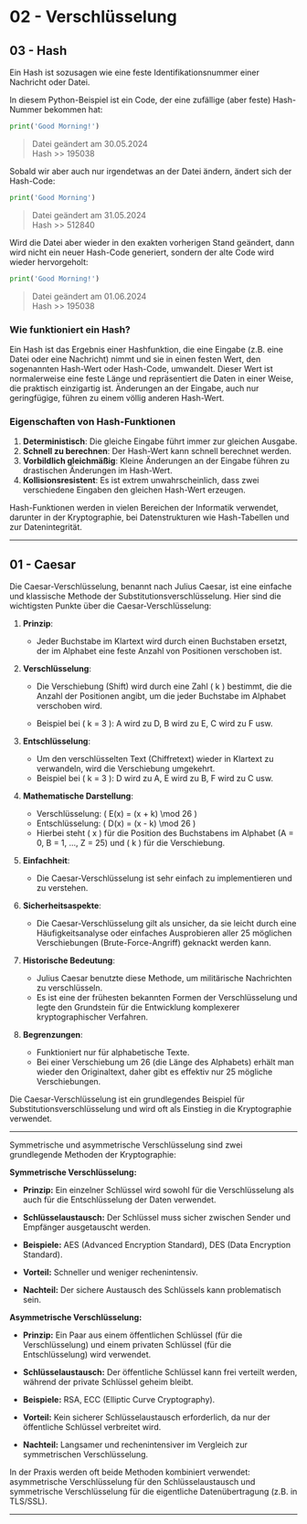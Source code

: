 # 02 - Verschlüsselung

## 03 - Hash

Ein Hash ist sozusagen wie eine feste Identifikationsnummer einer Nachricht oder Datei.

In diesem Python-Beispiel ist ein Code, der eine zufällige (aber feste) Hash-Nummer bekommen hat:

~~~py
print('Good Morning!')
~~~
> Datei geändert am 30.05.2024 <br>
Hash >> 195038

Sobald wir aber auch nur irgendetwas an der Datei ändern, ändert sich der Hash-Code:

~~~py
print('Good Morning')
~~~
> Datei geändert am 31.05.2024 <br>
Hash >> 512840

Wird die Datei aber wieder in den exakten vorherigen Stand geändert, dann wird nicht ein neuer Hash-Code generiert, sondern der alte Code wird wieder hervorgeholt:

~~~py
print('Good Morning!')
~~~
> Datei geändert am 01.06.2024 <br>
Hash >> 195038

### Wie funktioniert ein Hash?

Ein Hash ist das Ergebnis einer Hashfunktion, die eine Eingabe (z.B. eine Datei oder eine Nachricht) nimmt und sie in einen festen Wert, den sogenannten Hash-Wert oder Hash-Code, umwandelt. Dieser Wert ist normalerweise eine feste Länge und repräsentiert die Daten in einer Weise, die praktisch einzigartig ist. Änderungen an der Eingabe, auch nur geringfügige, führen zu einem völlig anderen Hash-Wert.

### Eigenschaften von Hash-Funktionen

1. **Deterministisch**: Die gleiche Eingabe führt immer zur gleichen Ausgabe.
2. **Schnell zu berechnen**: Der Hash-Wert kann schnell berechnet werden.
3. **Vorbildlich gleichmäßig**: Kleine Änderungen an der Eingabe führen zu drastischen Änderungen im Hash-Wert.
4. **Kollisionsresistent**: Es ist extrem unwahrscheinlich, dass zwei verschiedene Eingaben den gleichen Hash-Wert erzeugen.

Hash-Funktionen werden in vielen Bereichen der Informatik verwendet, darunter in der Kryptographie, bei Datenstrukturen wie Hash-Tabellen und zur Datenintegrität.

***

## 01 - Caesar

Die Caesar-Verschlüsselung, benannt nach Julius Caesar, ist eine einfache und klassische Methode der Substitutionsverschlüsselung. Hier sind die wichtigsten Punkte über die Caesar-Verschlüsselung:

1. **Prinzip**:
   - Jeder Buchstabe im Klartext wird durch einen Buchstaben ersetzt, der im Alphabet eine feste Anzahl von Positionen verschoben ist.

2. **Verschlüsselung**:
   - Die Verschiebung (Shift) wird durch eine Zahl \( k \) bestimmt, die die Anzahl der Positionen angibt, um die jeder Buchstabe im Alphabet verschoben wird.
   
   - Beispiel bei \( k = 3 \): A wird zu D, B wird zu E, C wird zu F usw.

3. **Entschlüsselung**:
   - Um den verschlüsselten Text (Chiffretext) wieder in Klartext zu verwandeln, wird die Verschiebung umgekehrt.
   - Beispiel bei \( k = 3 \): D wird zu A, E wird zu B, F wird zu C usw.

4. **Mathematische Darstellung**:
   - Verschlüsselung: \( E(x) = (x + k) \mod 26 \)
   - Entschlüsselung: \( D(x) = (x - k) \mod 26 \)
   - Hierbei steht \( x \) für die Position des Buchstabens im Alphabet (A = 0, B = 1, ..., Z = 25) und \( k \) für die Verschiebung.

5. **Einfachheit**:
   - Die Caesar-Verschlüsselung ist sehr einfach zu implementieren und zu verstehen.

6. **Sicherheitsaspekte**:
   - Die Caesar-Verschlüsselung gilt als unsicher, da sie leicht durch eine Häufigkeitsanalyse oder einfaches Ausprobieren aller 25 möglichen Verschiebungen (Brute-Force-Angriff) geknackt werden kann.

7. **Historische Bedeutung**:
   - Julius Caesar benutzte diese Methode, um militärische Nachrichten zu verschlüsseln.
   - Es ist eine der frühesten bekannten Formen der Verschlüsselung und legte den Grundstein für die Entwicklung komplexerer kryptographischer Verfahren.

8. **Begrenzungen**:
   - Funktioniert nur für alphabetische Texte.
   - Bei einer Verschiebung um 26 (die Länge des Alphabets) erhält man wieder den Originaltext, daher gibt es effektiv nur 25 mögliche Verschiebungen.

Die Caesar-Verschlüsselung ist ein grundlegendes Beispiel für Substitutionsverschlüsselung und wird oft als Einstieg in die Kryptographie verwendet.

***

Symmetrische und asymmetrische Verschlüsselung sind zwei grundlegende Methoden der Kryptographie:

**Symmetrische Verschlüsselung:**
- **Prinzip:** Ein einzelner Schlüssel wird sowohl für die Verschlüsselung als auch für die Entschlüsselung der Daten verwendet.

- **Schlüsselaustausch:** Der Schlüssel muss sicher zwischen Sender und Empfänger ausgetauscht werden.

- **Beispiele:** AES (Advanced Encryption Standard), DES (Data Encryption Standard).

- **Vorteil:** Schneller und weniger rechenintensiv.

- **Nachteil:** Der sichere Austausch des Schlüssels kann problematisch sein.

**Asymmetrische Verschlüsselung:**
- **Prinzip:** Ein Paar aus einem öffentlichen Schlüssel (für die Verschlüsselung) und einem privaten Schlüssel (für die Entschlüsselung) wird verwendet.

- **Schlüsselaustausch:** Der öffentliche Schlüssel kann frei verteilt werden, während der private Schlüssel geheim bleibt.

- **Beispiele:** RSA, ECC (Elliptic Curve Cryptography).
- **Vorteil:** Kein sicherer Schlüsselaustausch erforderlich, da nur der öffentliche Schlüssel verbreitet wird.

- **Nachteil:** Langsamer und rechenintensiver im Vergleich zur symmetrischen Verschlüsselung.

In der Praxis werden oft beide Methoden kombiniert verwendet: asymmetrische Verschlüsselung für den Schlüsselaustausch und symmetrische Verschlüsselung für die eigentliche Datenübertragung (z.B. in TLS/SSL).

***

